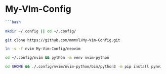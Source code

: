 # My-VIm-Config

```bash
```bash
 
mkdir ~/.config || cd ~/.config/

git clone https://github.com/mmmxl/My-Vim-Config.git

ln -s -f nvim My-Vim-Config/neovim 

cd ~/.config/nvim && python -m venv nvim-python

cd $HOME && ./.config/nvim/nvim-python/bin/python3 -m pip install pynvim
```

